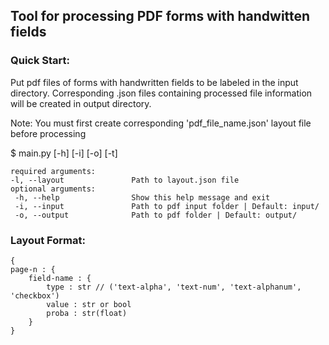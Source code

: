 ## Tool for processing PDF forms with handwitten fields

### Quick Start:

Put pdf files of forms with handwritten fields to be labeled in the input directory. Corresponding .json files containing processed file information will be created in output directory.

Note: You must first create corresponding 'pdf_file_name.json' layout file before processing

$ main.py [-h] [-i] [-o] [-t]

	required arguments:
	-l, --layout			   Path to layout.json file
	optional arguments:
	 -h, --help                Show this help message and exit
	 -i, --input               Path to pdf input folder | Default: input/
	 -o, --output              Path to pdf folder | Default: output/

### Layout Format:

	{
	page-n : {
		field-name : {
			type : str // ('text-alpha', 'text-num', 'text-alphanum', 'checkbox')
			value : str or bool
			proba : str(float)
		}
	}